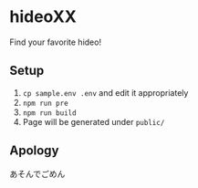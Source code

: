 # hideoXX

Find your favorite hideo!

## Setup

1. `cp sample.env .env` and edit it appropriately
1. `npm run pre`
1. `npm run build`
1. Page will be generated under `public/`

## Apology

あそんでごめん